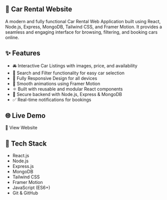 ## 🚗 Car Rental Website

A modern and fully functional Car Rental Web Application built using React, Node.js, Express, MongoDB, Tailwind CSS, and Framer Motion. It provides a seamless and engaging interface for browsing, filtering, and booking cars online.

##  ✨ Features

- 🚘 Interactive Car Listings with images, price, and availability
- 🔎 Search and Filter functionality for easy car selection
- 📱 Fully Responsive Design for all devices
- 💫 Smooth animations using Framer Motion
- ⚛️ Built with reusable and modular React components
- 🔐 Secure backend with Node.js, Express & MongoDB
- ✅ Real-time notifications for bookings

##  🌐 Live Demo

🔗 View Website

##  🧰 Tech Stack

- React.js
- Node.js
- Express.js
- MongoDB
- Tailwind CSS
- Framer Motion
- JavaScript (ES6+)
- Git & GitHub

